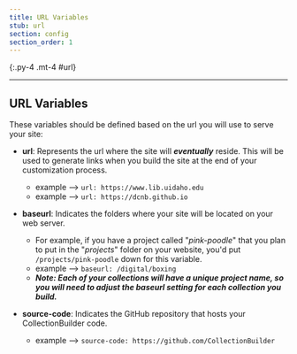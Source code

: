 ```yaml
---
title: URL Variables
stub: url
section: config
section_order: 1
---
```


{:.py-4 .mt-4 #url}
***

## URL Variables

These variables should be defined based on the url you will use to serve your site:

- **url**: Represents the url where the site will ***eventually*** reside. This will be used to generate links when you build the site at the end of your customization process. 
	- example --> `url: https://www.lib.uidaho.edu`
	- example --> `url: https://dcnb.github.io`

- **baseurl**: Indicates the folders where your site will be located on your web server. 
	- For example, if you have a project called "*pink-poodle*" that you plan to put in the "*projects*" folder on your website, you'd put `/projects/pink-poodle` down for this variable. 
	- example --> `baseurl: /digital/boxing` 
	- ***Note: Each of your collections will have a unique project name, so you will need to adjust the **baseurl** setting for each collection you build.***

- **source-code**: Indicates the GitHub repository that hosts your CollectionBuilder code.
	- example --> `source-code: https://github.com/CollectionBuilder`